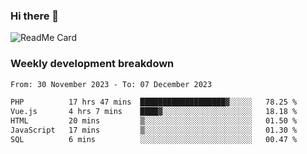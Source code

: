 ### Hi there 👋

<!--
**itzcy/itzcy** is a ✨ _special_ ✨ repository because its `README.md` (this file) appears on your GitHub profile.

Here are some ideas to get you started:

- 🔭 I’m currently working on ...
- 🌱 I’m currently learning ...
- 👯 I’m looking to collaborate on ...
- 🤔 I’m looking for help with ...
- 💬 Ask me about ...
- 📫 How to reach me: ...
- 😄 Pronouns: ...
- ⚡ Fun fact: ...
-->
![ReadMe Card](https://github-readme-stats.vercel.app/api?username=itzcy&show_icons=true&title_color=2d3198&icon_color=797cb8&text_color=24292e&bg_color=f6f8fa)

### Weekly development breakdown
<!--START_SECTION:waka-->

```txt
From: 30 November 2023 - To: 07 December 2023

PHP          17 hrs 47 mins  ███████████████████▓░░░░░   78.25 %
Vue.js       4 hrs 7 mins    ████▓░░░░░░░░░░░░░░░░░░░░   18.18 %
HTML         20 mins         ▒░░░░░░░░░░░░░░░░░░░░░░░░   01.50 %
JavaScript   17 mins         ▒░░░░░░░░░░░░░░░░░░░░░░░░   01.30 %
SQL          6 mins          ░░░░░░░░░░░░░░░░░░░░░░░░░   00.47 %
```

<!--END_SECTION:waka-->
